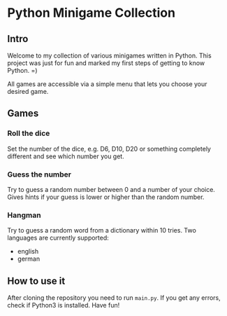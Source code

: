 # Python Minigame Collection

## Intro

Welcome to my collection of various minigames written in Python. This project
was just for fun and marked my first steps of getting to know Python. =)

All games are accessible via a simple menu that lets you choose your desired game.

## Games

### Roll the dice

Set the number of the dice, e.g. D6, D10, D20 or something completely different
and see which number you get.

### Guess the number

Try to guess a random number between 0 and a number of your choice. Gives hints
if your guess is lower or higher than the random number.

### Hangman

Try to guess a random word from a dictionary within 10 tries. Two languages
are currently supported:

- english
- german

## How to use it

After cloning the repository you need to run `main.py`. If you get any errors,
check if Python3 is installed.
Have fun!